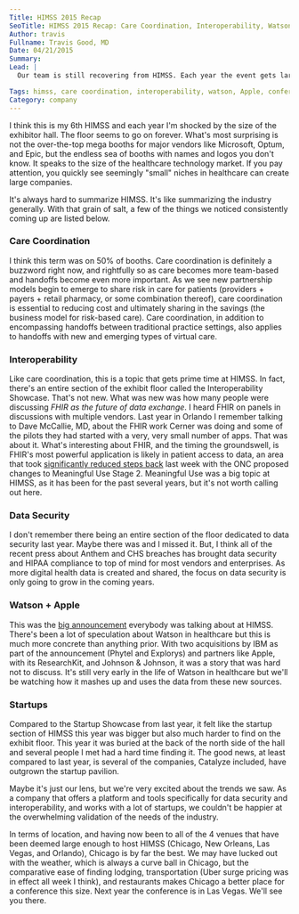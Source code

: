 ```yaml
---
Title: HIMSS 2015 Recap
SeoTitle: HIMSS 2015 Recap: Care Coordination, Interoperability, Watson, and more
Author: travis
Fullname: Travis Good, MD
Date: 04/21/2015
Summary: 
Lead: |
  Our team is still recovering from HIMSS. Each year the event gets larger (I read attendance was just north of 40, 000 this year) and longer (starting on Saturday this year and running until Thursday). It's an exhausting event but also **the** conference for connecting with anybody in health tech, be they vendors, enterprises, government officials, consultants, or investors.

Tags: himss, care coordination, interoperability, watson, Apple, conferences
Category: company
---
```

I think this is my 6th HIMSS and each year I'm shocked by the size of the exhibitor hall. The floor seems to go on forever. What's most surprising is not the over-the-top mega booths for major vendors like Microsoft, Optum, and Epic, but the endless sea of booths with names and logos you don't know. It speaks to the size of the healthcare technology market. If you pay attention, you quickly see seemingly "small" niches in healthcare can create large companies.

It's always hard to summarize HIMSS. It's like summarizing the industry generally. With that grain of salt, a few of the things we noticed consistently coming up are listed below.

### Care Coordination

I think this term was on 50% of booths. Care coordination is definitely a buzzword right now, and rightfully so as care becomes more team-based and handoffs become even more important. As we see new partnership models begin to emerge to share risk in care for patients (providers + payers + retail pharmacy, or some combination thereof), care coordination is essential to reducing cost and ultimately sharing in the savings (the business model for risk-based care). Care coordination, in addition to encompassing handoffs between traditional practice settings, also applies to handoffs with new and emerging types of virtual care.

### Interoperability

Like care coordination, this is a topic that gets prime time at HIMSS. In fact, there's an entire section of the exhibit floor called the Interoperability Showcase. That's not new. What was new was how many people were discussing *FHIR as the future of data exchange*. I heard FHIR on panels in discussions with multiple vendors. Last year in Orlando I remember talking to Dave McCallie, MD, about the FHIR work Cerner was doing and some of the pilots they had started with a very, very small number of apps. That was about it. What's interesting about FHIR, and the timing the groundswell, is FHIR's most powerful application is likely in patient access to data, an area that took [significantly reduced steps back](https://s3.amazonaws.com/public-inspection.federalregister.gov/2015-08514.pdf) last week with the ONC proposed changes to Meaningful Use Stage 2. Meaningful Use was a big topic at HIMSS, as it has been for the past several years, but it's not worth calling out here.

### Data Security

I don't remember there being an entire section of the floor dedicated to data security last year. Maybe there was and I missed it. But, I think all of the recent press about Anthem and CHS breaches has brought data security and HIPAA compliance to top of mind for most vendors and enterprises. As more digital health data is created and shared, the focus on data security is only going to grow in the coming years.

### Watson + Apple

This was the [big announcement](http://www.forbes.com/sites/benkepes/2015/04/16/more-watson-goodness-ibm-announces-health-focused-vertical/) everybody was talking about at HIMSS. There's been a lot of speculation about Watson in healthcare but this is much more concrete than anything prior. With two acquisitions by IBM as part of the announcement (Phytel and Explorys) and partners like Apple, with its ResearchKit, and Johnson & Johnson, it was a story that was hard not to discuss. It's still very early in the life of Watson in healthcare but we'll be watching how it mashes up and uses the data from these new sources.

### Startups

Compared to the Startup Showcase from last year, it felt like the startup section of HIMSS this year was bigger but also much harder to find on the exhibit floor. This year it was buried at the back of the north side of the hall and several people I met had a hard time finding it. The good news, at least compared to last year, is several of the companies, Catalyze included, have outgrown the startup pavilion.

Maybe it's just our lens, but we're very excited about the trends we saw. As a company that offers a platform and tools specifically for data security and interoperability, and works with a lot of startups, we couldn't be happier at the overwhelming validation of the needs of the industry.

In terms of location, and having now been to all of the 4 venues that have been deemed large enough to host HIMSS (Chicago, New Orleans, Las Vegas, and Orlando), Chicago is by far the best. We may have lucked out with the weather, which is always a curve ball in Chicago, but the comparative ease of finding lodging, transportation (Uber surge pricing was in effect all week I think), and restaurants makes Chicago a better place for a conference this size. Next year the conference is in Las Vegas. We'll see you there.


